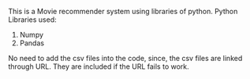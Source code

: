 This is a Movie recommender system using libraries of python.
Python Libraries used:
  1. Numpy
  2. Pandas

No need to add the csv files into the code, since, the csv files are linked through URL. They are included if the URL fails to work.

